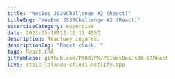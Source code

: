 ```yaml
---
title: "WesBos JS30Challenge #2 (React)"
titleEng: "WesBos JS30Challenge #2 (React)"
excerciseCategory: excercise
date: 2021-05-18T12:12:11.455Z
description: Reactowy zegarek.
descriptionEng: "React clock. "
tags: React,CRA
githubRepo: github.com/PK007PK/P51WesBosJs30-02React
live: stoic-lalande-cf1e41.netlify.app
---
```

